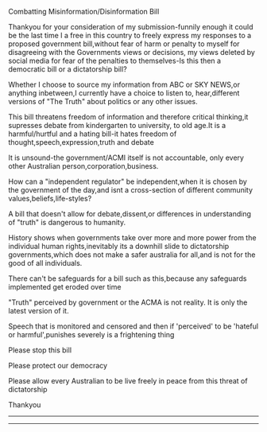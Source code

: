 Combatting Misinformation/Disinformation Bill

Thankyou for your consideration of my submission-funnily enough it could be the last time I a free in
this country to freely express my responses to a proposed government bill,without fear of harm or
penalty to myself for disagreeing with the Governments views or decisions, my views deleted by
social media for fear of the penalties to themselves-Is this then a democratic bill or a dictatorship
bill?

Whether I choose to source my information from ABC or SKY NEWS,or anything inbetween,I
currently have a choice to listen to, hear,different versions of "The Truth" about politics or any other
issues.

This bill threatens freedom of information and therefore critical thinking,it supresses debate from
kindergarten to university, to old age.It is a harmful/hurtful and a hating bill-it hates freedom of
thought,speech,expression,truth and debate

It is unsound-the government/ACMI itself is not accountable, only every other Australian
person,corporation,business.

How can a "independent regulator" be independent,when it is chosen by the government of the
day,and isnt a cross-section of different community values,beliefs,life-styles?

A bill that doesn't allow for debate,dissent,or differences in understanding of "truth" is dangerous to
humanity.

History shows when governments take over more and more power from the individual human
rights,inevitably its a downhill slide to dictatorship governments,which does not make a safer
australia for all,and is not for the good of all individuals.

There can't be safeguards for a bill such as this,because any safeguards implemented get eroded
over time

"Truth" perceived by government or the ACMA is not reality. It is only the latest version of it.

Speech that is monitored and censored and then if 'perceived' to be 'hateful or harmful',punishes
severely is a frightening thing

Please stop this bill

Please protect our democracy

Please allow every Australian to be live freely in peace from this threat of dictatorship

Thankyou


-----

-----

